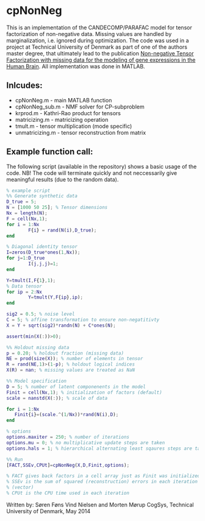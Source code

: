 cpNonNeg
=======

This is an implementation of the CANDECOMP/PARAFAC model for tensor factorization of non-negative data. Missing values are handled by marginalization, i.e. ignored during optimization. The code was used in a project at Technical University of Denmark as part of one of the authors master degree, that ultimately lead to the publication [Non-negative Tensor Factorization with missing data for the modeling of gene expressions in the Human Brain](http://ieeexplore.ieee.org/xpls/abs_all.jsp?arnumber=6958919&tag=1 "NTF for missing data"). 
All implementation was done in MATLAB.

Inlcudes:
-------

* cpNonNeg.m - main MATLAB function
* cpNonNeg_sub.m - NMF solver for CP-subproblem
* krprod.m - Kathri-Rao product for tensors
* matricizing.m - matricizing operation
* tmult.m - tensor multiplication (mode specific)
* unmatricizing.m - tensor reconstruction from matrix
 
Example function call:
--------
The following script (available in the repository) shows a basic usage of the code. 
NB! The code will terminate quickly and not neccessarily give meaningful results (due to the random data).
```matlab
% example script
%% Generate synthetic data
D_true = 5;
N = [1000 50 25]; % Tensor dimensions
Nx = length(N);
F = cell(Nx,1);
for i = 1:Nx
        F{i} = rand(N(i),D_true);
end

% Diagonal identity tensor
I=zeros(D_true*ones(1,Nx));
for j=1:D_true
        I(j,j,j)=1;
end

Y=tmult(I,F{1},1);
% Data tensor
for ip = 2:Nx
        Y=tmult(Y,F{ip},ip);
end

sig2 = 0.5; % noise level
C = 5; % affine transformation to ensure non-negatitivty
X = Y + sqrt(sig2)*randn(N) + C*ones(N);

assert(min(X(:))>0);

%% Holdout missing data
p = 0.20; % holdout fraction (missing data)
NE = prod(size(X)); % number of elements in tensor
R = rand(NE,1)>(1-p); % holdout logical indices
X(R) = nan; % missing values are treated as NaN

%% Model specification
D = 5; % number of latent componenents in the model
Finit = cell(Nx,1); % initialization of factors (default)
scale = nanstd(X(:)); % scale of data

for i = 1:Nx
   Finit{i}=(scale.^(1/Nx))*rand(N(i),D); 
end

% options
options.maxiter = 250; % number of iterations
options.mu = 0; % no multiplicative update steps are taken
options.hals = 1; % hierarchical alternating least sqaures steps are taken

%% Run
[FACT,SSEv,CPUt]=cpNonNeg(X,D,Finit,options);

% FACT gives back factors in a cell array just as Finit was initialized
% SSEv is the sum of squared (reconstruction) errors in each iteration
% (vector)
% CPUt is the CPU time used in each iteration
```

Written by: Søren Føns Vind Nielsen and Morten Mørup
CogSys, Technical University of Denmark, May 2014
